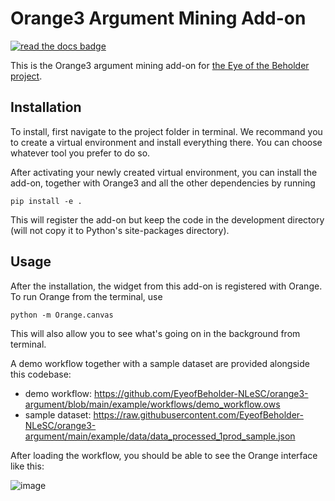 # Orange3 Argument Mining Add-on

[![read the docs badge](https://readthedocs.org/projects/pip/badge/)](https://orange3-argument.readthedocs.io/en/latest/)

This is the Orange3 argument mining add-on for [the Eye of the Beholder project](https://research-software-directory.org/projects/the-eye-of-the-beholder). 


## Installation

To install, first navigate to the project folder in terminal. We recommand you to create a virtual environment and install everything there. You can choose whatever tool you prefer to do so.

After activating your newly created virtual environment, you can install the add-on, together with Orange3 and all the other dependencies by running

```
pip install -e .
```

This will register the add-on but keep the code in the development directory (will not copy it to Python's site-packages directory).


## Usage

After the installation, the widget from this add-on is registered with Orange. To run Orange from the terminal,
use

```
python -m Orange.canvas
```

This will also allow you to see what's going on in the background from terminal.

A demo workflow together with a sample dataset are provided alongside this codebase:
- demo workflow: https://github.com/EyeofBeholder-NLeSC/orange3-argument/blob/main/example/workflows/demo_workflow.ows
- sample dataset: https://raw.githubusercontent.com/EyeofBeholder-NLeSC/orange3-argument/main/example/data/data_processed_1prod_sample.json

After loading the workflow, you should be able to see the Orange interface like this:

![image](https://user-images.githubusercontent.com/92043159/218071751-2da27971-625f-409a-9d0b-1fc7452af9ba.png)
